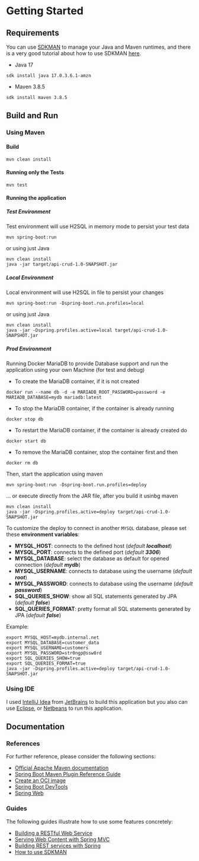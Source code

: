 # Getting Started

## Requirements

You can use [SDKMAN](https://sdkman.io/) to manage your Java and Maven runtimes, and there is a very good tutorial about how to use SDKMAN [here](https://www.baeldung.com/java-sdkman-intro).

* Java 17

```shell
sdk install java 17.0.3.6.1-amzn
```

* Maven 3.8.5

```shell
sdk install maven 3.8.5
```

## Build and Run

### Using Maven

#### Build

```shell
mvn clean install
```

#### Running only the Tests

```shell
mvn test
```

#### Running the application

##### Test Environment

Test environment will use H2SQL in memory mode to persist your test data

```shell
mvn spring-boot:run
```

or using just Java
```shell
mvn clean install
java -jar target/api-crud-1.0-SNAPSHOT.jar 
```

##### Local Environment

Local environment will use H2SQL in file to persist your changes

```shell
mvn spring-boot:run -Dspring-boot.run.profiles=local
```

or using just Java
```shell
mvn clean install
java -jar -Dspring.profiles.active=local target/api-crud-1.0-SNAPSHOT.jar 
```

##### Prod Environment

Running Docker MariaDB to provide Database support and run the application using your own Machine (for test and debug)

- To create the MariaDB container, if it is not created
```shell
docker run --name db -d -e MARIADB_ROOT_PASSWORD=password -e MARIADB_DATABASE=mydb mariadb:latest
```
- To stop the MariaDB container, if the container is already running
```shell
docker stop db
```
- To restart the MariaDB container, if the container is already created do
```shell
docker start db
```
- To remove the MariaDB container, stop the container first and then
```shell
docker rm db
```

Then, start the application using maven
```shell
mvn spring-boot:run -Dspring-boot.run.profiles=deploy
```
... or execute directly from the JAR file, after you build it usinbg maven
```shell
mvn clean install
java -jar -Dspring.profiles.active=deploy target/api-crud-1.0-SNAPSHOT.jar 
```

To customize the deploy to connect in another `MYSQL` database, please set these **environment variables**:
- **MYSQL_HOST**: connects to the defined host (_default **localhost**_)
- **MYSQL_PORT**: connects to the defined port (_default **3306**_)
- **MYSQL_DATABASE**: select the database as default for opened connection (_default **mydb**_)
- **MYSQL_USERNAME**: connects to database using the username (_default **root**_)
- **MYSQL_PASSWORD**: connects to database using the username (_default **password**_)
- **SQL_QUERIES_SHOW**: show all SQL statements generated by JPA (_default **false**_)
- **SQL_QUERIES_FORMAT**: pretty format all SQL statements generated by JPA (_default **false**_)

Example:
```shell
export MYSQL_HOST=mydb.internal.net
export MYSQL_DATABASE=customer_data
export MYSQL_USERNAME=customers
export MYSQL_PASSWORD=str0ngp@ssw0rd
export SQL_QUERIES_SHOW=true
export SQL_QUERIES_FORMAT=true 
java -jar -Dspring.profiles.active=deploy target/api-crud-1.0-SNAPSHOT.jar 
```

### Using IDE

I used [IntelliJ Idea](https://www.jetbrains.com/idea/) from [JetBrains](https://www.jetbrains.com/)  to build this application but you also can use [Eclipse](https://www.eclipse.org/downloads/), or [Netbeans](https://netbeans.apache.org/download/index.html) to run this application.


## Documentation

### References

For further reference, please consider the following sections:

* [Official Apache Maven documentation](https://maven.apache.org/guides/index.html)
* [Spring Boot Maven Plugin Reference Guide](https://docs.spring.io/spring-boot/docs/2.7.1/maven-plugin/reference/html/)
* [Create an OCI image](https://docs.spring.io/spring-boot/docs/2.7.1/maven-plugin/reference/html/#build-image)
* [Spring Boot DevTools](https://docs.spring.io/spring-boot/docs/2.7.1/reference/htmlsingle/#using.devtools)
* [Spring Web](https://docs.spring.io/spring-boot/docs/2.7.1/reference/htmlsingle/#web)

### Guides

The following guides illustrate how to use some features concretely:

* [Building a RESTful Web Service](https://spring.io/guides/gs/rest-service/)
* [Serving Web Content with Spring MVC](https://spring.io/guides/gs/serving-web-content/)
* [Building REST services with Spring](https://spring.io/guides/tutorials/rest/)
* [How to use SDKMAN](https://www.baeldung.com/java-sdkman-intro)
